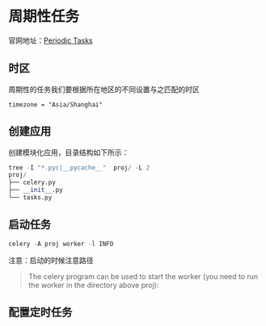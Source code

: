 
# 周期性任务 

官网地址：[Periodic Tasks](https://docs.celeryproject.org/en/stable/userguide/periodic-tasks.html)

## 时区

周期性的任务我们要根据所在地区的不同设置与之匹配的时区
```
timezone = "Asia/Shanghai"
```
## 创建应用

创建模块化应用，目录结构如下所示：
```python
tree -I "*.pyc|__pycache__"  proj/ -L 2
proj/
├── celery.py
├── __init__.py
└── tasks.py
```

## 启动任务
```python
celery -A proj worker -l INFO
```
注意：启动的时候注意路径
> The celery program can be used to start the worker (you need to run the worker in the directory above proj):

## 配置定时任务































